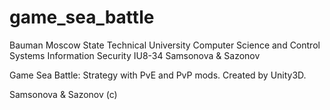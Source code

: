# game_sea_battle
Bauman Moscow State Technical University
Computer Science and Control Systems
Information Security
IU8-34
Samsonova & Sazonov

Game Sea Battle:
Strategy with PvE and PvP mods.
Created by Unity3D.

Samsonova & Sazonov (c)